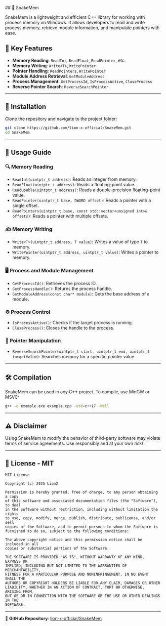 ﻿﻿## 🐍 SnakeMem

SnakeMem is a lightweight and efficient C++ library for working with process memory on Windows. It allows developers to read and write process memory, retrieve module information, and manipulate pointers with ease.

## 🚀 Key Features

- **Memory Reading**: `ReadInt`, `ReadFloat`, `ReadPointer`, etc.
- **Memory Writing**: `Write<T>`, `WritePointer`
- **Pointer Handling**: `ReadPointers`, `WritePointer`
- **Module Address Retrieval**: `GetModuleAddress`
- **Process Management**: `GetProcessId`, `IsProcessActive`, `CloseProcess`
- **Reverse Pointer Search**: `ReverseSearchPointer`

---

## 📌 Installation

Clone the repository and navigate to the project folder:

```sh
git clone https://github.com/lion-x-official/SnakeMem.git
cd SnakeMem
```

---

## 📖 Usage Guide

### 🔍 Memory Reading
- `ReadInt(uintptr_t address)`: Reads an integer from memory.
- `ReadFloat(uintptr_t address)`: Reads a floating-point value.
- `ReadDouble(uintptr_t address)`: Reads a double-precision floating-point value.
- `ReadPointer(uintptr_t base, DWORD offset)`: Reads a pointer with a single offset.
- `ReadPointers(uintptr_t base, const std::vector<unsigned int>& offsets)`: Reads a pointer with multiple offsets.

### ✍️ Memory Writing
- `Write<T>(uintptr_t address, T value)`: Writes a value of type `T` to memory.
- `WritePointer(uintptr_t address, uintptr_t value)`: Writes a pointer to memory.

### 🖥️ Process and Module Management
- `GetProcessId()`: Retrieves the process ID.
- `GetProcessHandle()`: Returns the process handle.
- `GetModuleAddress(const char* module)`: Gets the base address of a module.

### ⚙️ Process Control
- `IsProcessActive()`: Checks if the target process is running.
- `CloseProcess()`: Closes the handle to the process.

### 🔄 Pointer Manipulation
- `ReverseSearchPointer(uintptr_t start, uintptr_t end, uintptr_t targetValue)`: Searches memory for a specific pointer value.

---

## 🛠 Compilation

SnakeMem can be used in any C++ project. To compile, use MinGW or MSVC:

```sh
g++ -o example.exe example.cpp -std=c++17 -Wall
```

---

## ⚠️ Disclaimer

Using SnakeMem to modify the behavior of third-party software may violate terms of service agreements. Use responsibly and at your own risk!

---

## 📜 License - MIT

```
MIT License

Copyright (c) 2025 LionX

Permission is hereby granted, free of charge, to any person obtaining a copy
of this software and associated documentation files (the "Software"), to deal
in the Software without restriction, including without limitation the rights
to use, copy, modify, merge, publish, distribute, sublicense, and/or sell
copies of the Software, and to permit persons to whom the Software is
furnished to do so, subject to the following conditions:

The above copyright notice and this permission notice shall be included in all
copies or substantial portions of the Software.

THE SOFTWARE IS PROVIDED "AS IS", WITHOUT WARRANTY OF ANY KIND, EXPRESS OR
IMPLIED, INCLUDING BUT NOT LIMITED TO THE WARRANTIES OF MERCHANTABILITY,
FITNESS FOR A PARTICULAR PURPOSE AND NONINFRINGEMENT. IN NO EVENT SHALL THE
AUTHORS OR COPYRIGHT HOLDERS BE LIABLE FOR ANY CLAIM, DAMAGES OR OTHER
LIABILITY, WHETHER IN AN ACTION OF CONTRACT, TORT OR OTHERWISE, ARISING FROM,
OUT OF OR IN CONNECTION WITH THE SOFTWARE OR THE USE OR OTHER DEALINGS IN THE
SOFTWARE.
```

---

🔗 **GitHub Repository**: [lion-x-official/SnakeMem](https://github.com/lion-x-official/SnakeMem)

